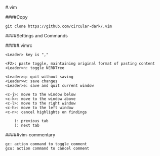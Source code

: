 #.vim

####Copy

	git clone https://github.com/circular-dark/.vim

####Settings and Commands

#####.vimrc

	<Leader> key is ","

	<F2>: paste toggle, maintaining original format of pasting content
	<Leader>n: toggle NERDTree

	<Leader>q: quit without saving
	<Leader>w: save changes
	<Leader>e: save and quit current window

	<c-j>: move to the window below
	<c-k>: move to the window above
	<c-l>: move to the right window
	<c-h>: move to the left window
	<c-n>: cancel highlights on findings

        (: previous tab
        ): next tab

#####vim-commentary

	gc: action command to toggle comment
	gcu: action command to cancel comment
